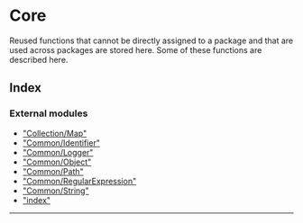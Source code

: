 
Core
====

Reused functions that cannot be directly assigned to a package and that are used across packages are stored here. Some of these functions are described here.

## Index

### External modules

* ["Collection/Map"](modules/_collection_map_.md)
* ["Common/Identifier"](modules/_common_identifier_.md)
* ["Common/Logger"](modules/_common_logger_.md)
* ["Common/Object"](modules/_common_object_.md)
* ["Common/Path"](modules/_common_path_.md)
* ["Common/RegularExpression"](modules/_common_regularexpression_.md)
* ["Common/String"](modules/_common_string_.md)
* ["index"](modules/_index_.md)

---


